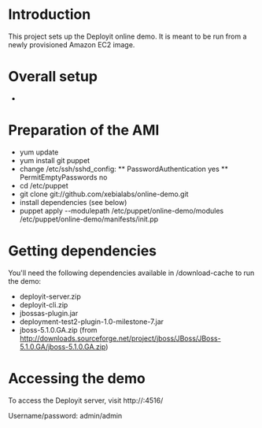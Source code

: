 # Introduction #

This project sets up the Deployit online demo. It is meant to be run from a newly provisioned Amazon EC2 image.

# Overall setup #

* 

# Preparation of the AMI #

* yum update
* yum install git puppet
* change /etc/ssh/sshd_config:
** PasswordAuthentication yes
** PermitEmptyPasswords no
* cd /etc/puppet
* git clone git://github.com/xebialabs/online-demo.git
* install dependencies (see below)
* puppet apply --modulepath /etc/puppet/online-demo/modules /etc/puppet/online-demo/manifests/init.pp

# Getting dependencies #

You'll need the following dependencies available in /download-cache to run the demo:

* deployit-server.zip
* deployit-cli.zip
* jbossas-plugin.jar
* deployment-test2-plugin-1.0-milestone-7.jar
* jboss-5.1.0.GA.zip (from http://downloads.sourceforge.net/project/jboss/JBoss/JBoss-5.1.0.GA/jboss-5.1.0.GA.zip)

# Accessing the demo #

To access the Deployit server, visit http://<EC2 public DNS name>:4516/

Username/password: admin/admin

